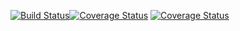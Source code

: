 [![Build Status](https://travis-ci.org/jeffngugi/bookapi.svg?branch=master)](https://travis-ci.org/jeffngugi/bookapi)[![Coverage Status](https://coveralls.io/repos/github/jeffngugi/bookapi/badge.svg?branch=master)](https://coveralls.io/github/jeffngugi/bookapi?branch=master)
[![Coverage Status](https://coveralls.io/repos/github/jeffngugi/bookapi/badge.svg?branch=master)](https://coveralls.io/github/jeffngugi/bookapi?branch=master)